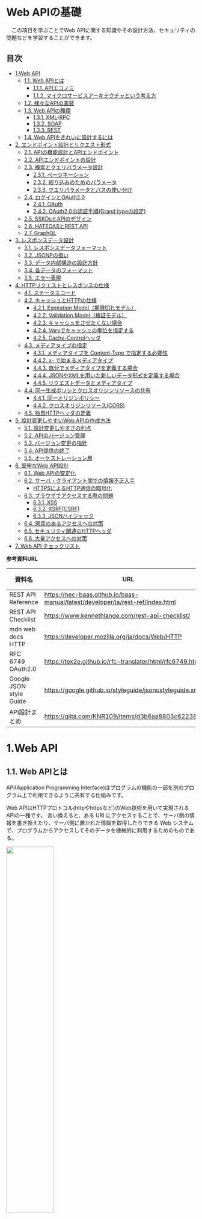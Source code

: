 # Web APIの基礎<!-- omit in toc -->
　この項目を学ぶことでWeb APIに関する知識やその設計方法、セキュリティの問題などを学習することができます。
 
## 目次<!-- omit in toc -->
- [1.Web API](#1web-api)
  - [1.1. Web APIとは](#11-web-apiとは)
    - [1.1.1. APIエコノミ](#111-apiエコノミ)
    - [1.1.2. マイクロサービスアーキテクチャという考え方](#112-マイクロサービスアーキテクチャという考え方)
  - [1.2. 様々なAPIの実装](#12-様々なapiの実装)
  - [1.3. Web APIの種類](#13-web-apiの種類)
    - [1.3.1. XML-RPC](#131-xml-rpc)
    - [1.3.2. SOAP](#132-soap)
    - [1.3.3. REST](#133-rest)
  - [1.4. Web APIをきれいに設計するには](#14-web-apiをきれいに設計するには)
- [2. エンドポイント設計とリクエスト形式](#2-エンドポイント設計とリクエスト形式)
  - [2.1. APIの機能設計とAPIエンドポイント](#21-apiの機能設計とapiエンドポイント)
  - [2.2. APIエンドポイントの設計](#22-apiエンドポイントの設計)
  - [2.3. 検索とクエリパラメータ設計](#23-検索とクエリパラメータ設計)
    - [2.3.1. ページネーション](#231-ページネーション)
    - [2.3.2. 絞り込みのためのパラメータ](#232-絞り込みのためのパラメータ)
    - [2.3.3. クエリパラメータとパスの使い分け](#233-クエリパラメータとパスの使い分け)
  - [2.4. ログインとOAuth2.0](#24-ログインとoauth20)
    - [2.4.1. OAuth](#241-oauth)
    - [2.4.2. OAuth2.0の認証手順(Grand typeの設定)](#242-oauth20の認証手順grand-typeの設定)
  - [2.5. SSKDsとAPIのデザイン](#25-sskdsとapiのデザイン)
  - [2.6. HATEOASとREST API](#26-hateoasとrest-api)
  - [2.7. GraphQL](#27-graphql)
- [3. レスポンスデータ設計](#3-レスポンスデータ設計)
  - [3.1. レスポンスデータフォーマット](#31-レスポンスデータフォーマット)
  - [3.2. JSONPの扱い](#32-jsonpの扱い)
  - [3.3. データ内部構造の設計方針](#33-データ内部構造の設計方針)
  - [3.4. 各データのフォーマット](#34-各データのフォーマット)
  - [3.5. エラー表現](#35-エラー表現)
- [4. HTTPリクエストとレスポンスの仕様](#4-httpリクエストとレスポンスの仕様)
  - [4.1. ステータスコード](#41-ステータスコード)
  - [4.2. キャッシュとHTTPの仕様](#42-キャッシュとhttpの仕様)
    - [4.2.1. Expiration Model（期限切れモデル）](#421-expiration-model期限切れモデル)
    - [4.2.2. Validation Model（検証モデル）](#422-validation-model検証モデル)
    - [4.2.3. キャッシュをさせたくない場合](#423-キャッシュをさせたくない場合)
    - [4.2.4. Varyでキャッシュの単位を指定する](#424-varyでキャッシュの単位を指定する)
    - [4.2.5. Cache-Controlヘッダ](#425-cache-controlヘッダ)
  - [4.3. メディアタイプの指定](#43-メディアタイプの指定)
    - [4.3.1. メディアタイプを Content-Type で指定する必要性](#431-メディアタイプを-content-type-で指定する必要性)
    - [4.4.2. x- で始まるメディアタイプ](#442-x--で始まるメディアタイプ)
    - [4.4.3. 自分でメディアタイプを定義する場合](#443-自分でメディアタイプを定義する場合)
    - [4.4.4. JSONやXMLを用いた新しいデータ形式を定義する場合](#444-jsonやxmlを用いた新しいデータ形式を定義する場合)
    - [4.4.5. リクエストデータとメディアタイプ](#445-リクエストデータとメディアタイプ)
  - [4.4. 同一生成ポリシとクロスオリジンリソースの共有](#44-同一生成ポリシとクロスオリジンリソースの共有)
    - [4.4.1. 同一オリジンポリシー](#441-同一オリジンポリシー)
    - [4.4.2. クロスオリジンリソース(CORS)](#442-クロスオリジンリソースcors)
  - [4.5. 独自HTTPヘッダの定義](#45-独自httpヘッダの定義)
- [5. 設計変更しやすいWeb APIの作成方法](#5-設計変更しやすいweb-apiの作成方法)
  - [5.1. 設計変更しやすさの利点](#51-設計変更しやすさの利点)
  - [5.2. APIのバージョン管理](#52-apiのバージョン管理)
  - [5.3. バージョン変更の指針](#53-バージョン変更の指針)
  - [5.4. API提供の終了](#54-api提供の終了)
  - [5.5. オーケストレーション層](#55-オーケストレーション層)
- [6. 堅牢なWeb API設計](#6-堅牢なweb-api設計)
  - [6.1. Web APIの安定化](#61-web-apiの安定化)
  - [6.2. サーバ・クライアント間での情報不正入手](#62-サーバクライアント間での情報不正入手)
    - [HTTPSによるHTTP通信の暗号化](#httpsによるhttp通信の暗号化)
  - [6.3. ブラウザでアクセスする際の問題](#63-ブラウザでアクセスする際の問題)
    - [6.3.1. XSS](#631-xss)
    - [6.3.2. XSRF(CSRF)](#632-xsrfcsrf)
    - [6.3.3. JSONハイジャック](#633-jsonハイジャック)
  - [6.4. 悪意のあるアクセスへの対策](#64-悪意のあるアクセスへの対策)
  - [6.5. セキュリティ関連のHTTPヘッダ](#65-セキュリティ関連のhttpヘッダ)
  - [6.6. 大量アクセスへの対策](#66-大量アクセスへの対策)
- [7. Web API チェックリスト](#7-web-api-チェックリスト)

**参考資料URL**

|資料名|URL|提供機関|
|----|----|----|
|REST API Reference|https://nec-baas.github.io/baas-manual/latest/developer/ja/rest-ref/index.html|NEC|
|REST API Checklist|https://www.kennethlange.com/rest-api-checklist/||
|mdn web docs HTTP|https://developer.mozilla.org/ja/docs/Web/HTTP|MDN|
|RFC 6749 OAuth2.0|https://tex2e.github.io/rfc-translater/html/rfc6749.html|IETF|
|Google JSON style Guide|https://google.github.io/styleguide/jsoncstyleguide.xml|Google|
| API設計まとめ | https://qiita.com/KNR109/items/d3b6aa8803c62238d990 |

# 1.Web API
## 1.1. Web APIとは
API(Application Programming Interface)はプログラムの機能の一部を別のプログラム上で利用できるように共有する仕組みです。

Web APIはHTTPプロトコル(httpやhttpsなど)のWeb技術を用いて実現されるAPIの一種です。
言い換えると、ある URI にアクセスすることで、サーバ側の情報を書き換えたり、サーバ側に置かれた情報を取得したりできる Web システムで、プログラムからアクセスしてそのデータを機械的に利用するためのものである。

<img src="https://camo.qiitausercontent.com/a4cf30346b70fd165888b5ab710834280381ab0a/68747470733a2f2f71696974612d696d6167652d73746f72652e73332e616d617a6f6e6177732e636f6d2f302f32333130312f31613933623738382d313466622d353736652d343836632d6539383764343339396137302e706e67" width="50%">

### 1.1.1. APIエコノミ

API公開によって自社だけでなく、他社のサービスも活用して広がっていく商圏(経済圏)をAPIエコノミといいます。
APIがビジネスとビジネスをつなぎ企業同士がお互いの強みを利用して、新たな価値を創出する動きが海外では既に活発になってきています。

### 1.1.2. マイクロサービスアーキテクチャという考え方

マイクロサービスアーキテクチャの台頭により、モノリシックなシステムをマイクロサービス化し、各マイクロサービスをWeb APIで連携させるようなリプレイスが近年増えている。
こういった流れもWeb APIの重要性の一因となっている。

## 1.2. 様々なAPIの実装
開発者が Web API を設計しなければならない機会は以下のようなものがあります。

* 公開している Web サービスのデータや機能のAPI公開
* 他のページに貼り付けるウィジェットの公開
* モダンなWebアプリケーションの構築
* スマートフォンアプリケーションの開発
* ソーシャルゲームの開発
* 社内システムの連携

## 1.3. Web APIの種類
### 1.3.1. XML-RPC

データ形式にXMLを利用しインターネット上でリモートプロシージャコール(遠隔手続き呼び出し)を行うタイプのAPIである。
返り値はXML形式で返ってくる。

### 1.3.2. SOAP
 
 2000年代前半まで主流だったWeb API。
 SOAPのようなXMLベースで仕様が複雑なものは近年ではあまり使われなくなってきている。
 
### 1.3.3. REST
 
 最近では主流なWeb API。Web API = RESTほどなまで注目されている。
 
## 1.4. Web APIをきれいに設計するには
APIをきれいに設計しなければならない理由は以下の通りです。

* 設計の美しいWeb APIは使いやすい

APIを作り公開する場合、そのAPIを利用するのは自分ではないケースが多い。APIを設計するからには多くの人に利用してもらいたいので、そのためにもAPIを利用する側にはストレスなく使ってもらえるよう、使いやすさを意識する必要がある。

* 設計の美しいWeb APIは変更しやすい

Webサービスやシステムはどんどん進化していく。公開した当時と同じ状態のまま2年も3年も運用が続けられるケースは少ない。進化していけばインターフェースであるAPIも変化を余儀なくされる。ただ、APIは自分たちと関係ない第三者が使っている場合も多く、その場合いきなりAPIの仕様が変わってしまうと、そうした人たちの作ったシステムやサービスがいきなり動かなくなる、といったことも考えられる。こうした事態はAPIを提供する側としては避けなければならない。そのためにもAPIの変更をいかに利用者に影響なく変更できるかを意識する必要がある。

* 設計の美しいWeb APIは頑強である

Web APIはインターネットを通じて提供するため、誰でもアクセス可能になってしまう。そのため、セキュリティの問題が必ず発生する。APIといえど、ウェブサイトと同じHTTPを利用している以上、ほぼ同等のセキュリティの問題を意識する必要がある。

### Web APIをきれいに設計するには<!-- omit in toc -->

APIをきれいに設計するために重要な原則は以下の通りです。

* 仕様が決まっていないものに関しては仕様に従う
* 仕様が存在していないものに関してはデファクトスタンダードに従う

標準仕様やスタンダードに従うことでAPIを利用する他の開発者の手間やストレスを軽減できる。
利用方法が容易に類推可能になったり、あるいは既存のクライアントライブラリの流用が可能になったりする。

# 2. エンドポイント設計とリクエスト形式
## 2.1. APIの機能設計とAPIエンドポイント
### APIの機能設計<!-- omit in toc -->
公開したAPIがどのように使われるのかユースケースをきちんと考えることが重要である。

### APIエンドポイント<!-- omit in toc -->
Web APIにおけるエンドポイントは、APIにアクセスするためのURIです。
基本的には**URI が「リソース」を指すものであり、URIとHTTP メソッドの組み合わせで処理の内容を表すのが良い設計**であるとされています。

## 2.2. APIエンドポイントの設計
覚えやすくどんな情報をもつURIなのかがひと目でわかるという原則に従い設計する。
設計のポイントは以下の通り。

**短く入力しやすいURI**

不要な情報が入っていたり、意味が重複していたりするURIは避けるべきである。

* ダメな設計
```
http://api.example.com/service/api/search
```

* 良い設計
```
http://api.example.com/search
```

**人間が読んで理解しやすいURI**

URIだけで何を目的としたものが理解できることが重要である。
また意味不明な略語や一般的に使用される英語以外をURIに用いるのは避けるべきである。
一般的にAPIで使われる単語を知るには、実際に他のAPIやProgrammableWebを参照する。
単語の複数形や過去形については間違いが混入しやすいので特に注意する。
慣れてる人にしか伝わらない省略表現をむやみに使うことは避けたほうが無難である。

**大文字小文字が混在していないURI**

標準的に選択されているのは小文字なので小文字で統一する方が好ましい。
大文字のURIで呼び出された場合には、単に `404 NotFound` で返すのが良い(小文字の URI にリダイレクトする必要ナシ)

**改造しやすいURI**

URIを修正して別のURI にするのが容易かどうか。
あるURIから他のURIを想像することが可能であれば、あまりドキュメントを読まなくても開発を進めることができAPI利用者の負担を軽減できる。

**サーバアーキテクチャが反映されたURI**

下記のようなエンドポイント設計はセキュリティ脆弱性を招く場合がある。
```
http://api.example.com/cgi-bin/get_user.php?user=100
```
上記の場合、API利用者に「PHPで書かれていてCGIとして動作しているんだろう」という情報を与えてしまう。
API利用者にどの言語やどのフレームワークなどでAPIが設計・構成されているかの情報を与える必要はない。
またアーキテクチャが反映されていると、攻撃者に対して脆弱性を突くためのヒントを与えてしまうことになる。

**ルールが統一されたURI**

例えば以下のようなルールが統一されていないAPIは避けるべきである。
```
http://api.example.com/friends?id=100
http://api.example.com/friend/100/message
```

**エンドポイントを設計する中で注意すべき点**

* 複数形の名詞を利用する(複数形の方が適切)
* 利用する単語に気をつける
* スペースエンコードを必要とする文字を使わない
* 単語をつなげる必要がある場合はハイフンを利用する

**HTTPメソッドとエンドポイント**

URIとメソッドは「操作するもの」と「操作方法」の関係にあると言える。

|メソッド名|説明|
|----|----|
|GET|リソースの取得|
|POST|リソースの登録（リソース名は指定しない）|
|PUT|リソースの登録/更新（リソース名を指定する）|
|DELETE|リソースの削除|
|PATCH|リソースの一部変更|
|HEAD|ソースのメタ情報の取得|

* POSTとPUTの使い分け

POST と PUT の使い分けは、 URI の指定の仕方にあリます。
`POST /photos` とすると、リソース名がサーバ側で割り振られて、`GET /photos/25252`などの新しい URI がアクセス可能になります。一方、 PUT は、`PUT /photos/25252`のように、使用者がリソースを指定する場合に使います。

* PUTとPATCHの使い分け

PUT はデータを完全に上書きしたい場合に使います。
PATCH はデータの一部だけを更新したい場合に使います。

## 2.3. 検索とクエリパラメータ設計
### 2.3.1. ページネーション
ページネーションの仕組みを実現する方法は主に2つある。
* per_pageとpageで取得数と取得位置を指定
* limitとoffsetで取得数と取得位置を指定

相対位置でデータを取得する方法にはパフォーマンス上の問題がある。
(∵ offsetを使った場合はレコードを先頭から数えてしまう可能性があるから)
また更新頻度の高いデータにおいてデータに不整合が生じるという問題もある。
最初の20件を取得してから、次の20件を取得する間にデータの更新が入ってしまった場合、実際に取得したい情報と取得された情報にズレが生じてしまう。

offsetで相対位置を指定する代わりに、これまで取得した最後のデータのIDや時刻を記録しておいて、「このIDよりも前のもの」「このIDよりも後のもの」といった指定を行う方法もある（絶対位置による指定）。

### 2.3.2. 絞り込みのためのパラメータ
完全一致で検索する場合、以下のようなURIとするのが直感的である。
```
http://api.example.com/v1/users?name=ken
```

検索するフィールドがほぼ一つに決まる場合は `q` というパラメータが使われる場合もある。
こちらは**部分一致での検索**というニュアンスが強くなる。
```
http://api.example.com/v1/users?q=ken
```

### 2.3.3. クエリパラメータとパスの使い分け
クエリパラメータに入れる情報はURI中のパスの中に入れることも設計上は可能である。
クライアントが指定する特定のパラメータをクエリパラメータに入れるか、パスに入れるかを決める際の基準は以下の通り。
* 一意なリソースを表すのに必要な情報かどうか
* 省略可能かどうか

## 2.4. ログインとOAuth2.0
### 2.4.1. OAuth
OAuthは基本的に広く第三者に公開されるAPIでデータや機能へのアクセス権限の許可を行う仕組みです。
OAuthにより権限の許可を付与することで本来であれば利用することができない他サービスのリソースを連携してもらうことができます。

<img src="https://medium-company.com/wp-content/uploads/2020/04/oauth2.png" width="80%">

OAuthには 1.0 と 2.0 があり、2.0 は2012年10月にRFC6749として標準化されている。
OAuth 1.0を利用する理由は特にないため、実装する場合は2.0を利用するのが良い。

### 2.4.2. OAuth2.0の認証手順(Grand typeの設定)

|名称|説明|
|----|----|
|Authentication Code|サーバサイドで多くの処理を行うWebアプリケーション向け|
|Implicit|スマートフォンアプリやJavaScriptを用いたクライアントサイドで多くの処理を行うアプリケーション向け|
|Resource Owner Password Credentials|サーバサイド（サイトB）を利用しないアプリケーション向け|
|Client Credentials|ユーザ単位での認可を行わないアプリケーション向け|

**Resource Owner Password Credentialsの認証における指定パラメータ**

* grant_type・・・password という文字列。Resource Owner Password Credentials であることを表す
* username・・・ログインするユーザ名
* password・・・ログインするパスワード
* scope・・・アクセスのスコープを指定する(省略可)

scopeはどんな権限にアクセスをさせるかを指定するもの。
スコープを使うことで外部サービスがトークンを得る際にアクセス内容を制限し、またユーザに「このサービスは以下の情報にアクセスできますよ」と表示することができる。

クライアントのリクエストは例えば以下のようになる。
```
POST /v1/oauth2/token HTTP/1.1
Host: api.example.com
Authorization: Basic Y2xpZW50X21kOmNsaWVudF9zZWNyZXQ
Content-Type: application/x-www-form-urlencoded

grant_type=password&username&takaaki&password&abcde&scope=api
```
正しくサーバに送られるとサーバは以下のようなJSONをレスポンスする。
```
HTTP/1.1 200 OK
Content-Type: application/json
Cache-Control: no-store
Pragma: no-cache

{
  "access_toke": "b77yz37w7kzy8v5fuga6zz93",
  "token_type": "bearer",
  "expires_in": 2620743,
  "refresh_token": ""
}
```

bearerトークンの送信方法はRFC 6750によれば以下の3種類ある。

* リクエストヘッダに入れる方法
* リクエストボディに入れる方法
* URI にクエリパラメータとして入れる方法

`expires_in`はアクセストークンが後何秒で有効期限切れになるかを表したもの。
有効期限が切れた場合、サーバは invalid_token というエラーを 401 で返すことになっている。

invalid_token が発生した場合にはリフレッシュトークンを使ってアクセストークンを再度要求することができる。
リフレッシュトークンは返さないことも可能（その場合は再ログインが必要となる）。

ユーザ名やパスワードによらず API を利用させたい場合はClient Credentialsを使うのが良い
ClientID と ClientSecret さえ取得してアプリケーションに埋め込んでおけばpublicな情報にアクセスできる。

## 2.5. SSKDsとAPIのデザイン
Web APIは大きく2種類に分けられる。

* LSUDs 向け ・・・一般に公開し多くの人たちに使ってもらうためのAPI
* SSKDs 向け ・・・自社のスマホアプリなど特定の人だけが使うAPI

SSKDs 向けのAPIでは必ずしも汎用的な美しいAPIを提供する必要はない。
ユーザ体験を考えるとホーム画面に表示する情報を1つに詰め込んだAPIを1個提供する方がいい場合もある。

## 2.6. HATEOASとREST API
### HATEOAS(Hypermedia as the Engine of Application State)<!-- omit in toc -->
HATEOASはRESTの一部であり、リソースに対する情報や操作について前情報なしに扱うことができるアーキテクチャパターンである。
言い換えるとRestful原則に対する追加的な制約であり、HTMLアプリの画面遷移を抽象化した状態遷移を表現するRestful APを設計するための具体的な方法論ともいえる。

例えば以下のようなAPIを設計したとする。
```
/books/isbn
```
これはAmazonの本の情報を得られるAPIであるとした場合、アクセスしたときのレスポンスは以下のようなものが考えれる。

* タイトル
* 作者
* 在庫数
* 評価
などなど

Book に対する情報が含まれることを期待します。
HATEOASではさらに**Book に対してなにが出来るのか**がすべて表現されます。

* 購入
* 作者の詳細をみる
* 評価の詳細をみる
* 評価を追加する
などなど

最大の特徴はリソースにアクセスすることができる= ソースに対する操作が出来る(できないことは表現されない)。

## 2.7. GraphQL
GraphQLはGraphとQL(クエリー言語)を合わせたREST APIの代替規格です。
GraphはGraphQLで扱うデータが以下の図のようにnodeとedgeを使ってグラフのように表されることからGraphという名前が利用されています。

<img src="https://reffect.co.jp/wp-content/uploads/2022/01/Screen-Shot-2021-12-08-at-11.35.00-AM-1024x569.png" width="50%">

クライアントからサーバに対してCRUDを行う際に利用するREST APIと同様にGraphQLもクライアントからサーバに対してCRUDする際に利用することができます。
REST APIではデータを取得する際に複数のエンドポイントを利用しましたが、GraphQLでは**1つのエンドポイントのみ持ち**クエリーを設定(問い合わせなのか更新または削除なのか、どのデータが欲しいかを指定)することでサーバからデータを取得することができます。
クエリーの設定によって一度のHTTPリクエストで一括でユーザ情報、ブログ記事情報を取得することも可能な上、ユーザ情報の中からはemailのみ選択して取得するといったことも可能です。

### GraphQLが解決したREST APIの問題<!-- omit in toc -->
GraphQLはREST APIの抱える以下の問題を解決できます。

* 必要なデータを取得する際に1つのエンドポイントから十分なデータが取得できない場合に複数のエンドポイントに対してリクエストを送信しなければならなかったこと
* Overfetchingと呼ばれる問題

> Overfetchingとは: ユーザデータの中からemailのみ取得するといったことができず必ず一緒に必要でない情報(ブラウザ上に描写しないデータ)を取得してしまうこと

# 3. レスポンスデータ設計
## 3.1. レスポンスデータフォーマット
エンドポイントへアクセスされた場合のレスポンスされるデータフォーマットは以下のようなものがある。

|データフォーマット|説明|
|----|----|
|XML|XMLは個別の目的に応じたマークアップ言語群を創るために汎用的に使える|
|JSON|JavaScript Object Notation|
|JSONP|scriptタグを使用してクロスドメインな（異なるドメインに存在する）データを取得する仕組み|
> JSONPはCSRF脆弱性がある

基本的には**JSONをレスポンスのデフォルト**として対応し必要があればXMLなどに対応する方針が良い。

データフォーマットの指定方法は以下の3種類がある。
* クエリパラメータを使う方法・・・もっとも主流な方法
* 拡張子を使う方法
* リクエストヘッダでメディアタイプを指定する方法・・・HTTP仕様に厳格に合わせようと思ったらファーストチョイス

## 3.2. JSONPの扱い
JSONPに対応する必要がないのであれば、無理に対応しない方が無難である。
同一生成元ポリシーによって守られている攻撃手法の対象になりえるため。

## 3.3. データ内部構造の設計方針
APIで返すレスポンスデータを決定する際にまず優先に考えることは、APIのアクセス回数がなるべく減るようにすることである。
そのためには API のユースケースをきちんと考えることが重要だ。

ひとつの作業を完了させるために複数回のアクセスが必要となるAPIはChatty APIと呼ばれるが、
Chatty API はネットワークのトラフィックを増加させ、クライアント実装の手間も増やしてしまうため基本的には使わないようにする。

### レスポンス内容をユーザが選べるようにする<!-- omit in toc -->
もっともシンプルな解決策は全ての API で「できる限り多くのデータを返す」というもの。
送受信されるデータサイズはできるだけ小さい方が望ましいため、「取得する項目を利用者が選択可能にする」という手法が取られることがある。
(例:クエリパラメータを使って、ユーザ情報のうち名前と年齢を取得したい、みたいなことを指定できるようにする、など)
他にはSmall、Medeium、Large などのレスポンスグループを指定して必要なデータだけを取得させるというやり方がある。

### エンベロープは必要かどうか<!-- omit in toc -->
レスポンスが正常時もエラー時も200 OKで返ってきて本当に成功したかどうかはヘッダに載せるというやり方は
これはHTTPの仕様を無視している且つ冗長なので絶対にやるべきではない。
HTTP自体がエンベロープの役割を果たしているためエラーかどうかの判断はステータスコードに基づいて行うのが良い。

### データはフラットにすべきか<!-- omit in toc -->
なるべくフラットな方が良いが階層構造を持った方がわかりやすいケースについてはそうするべきである。
> Google JSON style Guideより

### 配列とフォーマット<!-- omit in toc -->
配列をそのまま返すべきか、オブジェクトに包んで返すべきか迷う場合がある。
基本的にはオブジェクトで包んで返すべきであり、以下のようなメリットがある。

* レスポンスデータが何を示しているのかがわかりやすくなる
* レスポンスデータをオブジェクトに統一することができる
* セキュリティ上のリスクを避けるこができる（トップレベルが配列だとJSONインジェクションの危険がある）

### 配列の件数あるいは続きがあるかをどう返すべきか<!-- omit in toc -->
本当に件数を返す必要があるかどうかはしっかり見極めた方が良い。
全件数を取る必要がなかったとしても「次の20件」のようなリンクを表示するために、「今取得したデータに続きはあるのか」は返した方が良い。
例えば、続きがあれば `"hasNext": "true"` をつけて返すなど。

## 3.4. 各データのフォーマット
各データ項目の命名規則に関してのポイントは以下の通りである。

* 他の多くのAPIで同じ意味に利用されている一般的な単語を用いる
* なるべく少ない単語数で表現する
* 複数の単語を連結する場合、その連結方法は API 全体を通して統一する
* 変な省略形は極力利用しない
* 単数形・複数形に気をつける

日付のフォーマットについては、広く一般に公開する場合RFC 3339を使うのが良い。
このフォーマットが読みやすく使いやすいものを目指してインターネット上で用いる標準形式として定められたものであるためである。

## 3.5. エラー表現
### ステータスコードでエラーを表現する<!-- omit in toc -->
エラーを返す際にまず真っ先にやるべきことは、適切なステータスコードを使うことである。

|ステータスコード|説明|
| ---- | ---- |
|100番台|情報|
|200番台|成功|
|300番台|リダイレクト|
|400番台|クライアントサイド起因エラー|
|500番台|サーバサイド起因エラー|

### エラー詳細をクライアントに返す<!-- omit in toc -->
エラーの内容を返す方法は大きく分けて2つある。

* HTTP のレスポンスヘッダに入れて返す
* レスポンスボディで返す（こちらの方が主流）

例えばTwitter APIのレスポンスボディは以下のようになっている。
```
{
  "errors":[
    {
      "message":"Bad Authentication data",
      "code":215
    }
  ]
}
```
# 4. HTTPリクエストとレスポンスの仕様
## 4.1. ステータスコード
主にAPIで利用する可能性のあるステータスコードは以下の通り。

|ステータスコード|名前|説明|
| ---- | ---- | ---- |
|200|OK|リクエストは成功した|
|201|Created|リクエストが成功し、新しいリソースが作られた|
|202|Accepted|リクエストは成功した|
|204|No Content|コンテンツなし|
|300|Multiple Choices|複数のリソースが存在する|
|301|Moved Permanently|リソースは恒久的に移動した|
|302|Found|リクエストしたリソースは一時的に移動している|
|303|See Other|他を参照|
|304|Not Modified|前回から更新されていない|
|307|Temporary Redirect|リクエストしたリソースは一時的に移動している|
|400|Bad Request|リクエストが正しくない|
|401|Unauthorized|認証が必要|
|403|Forbidden|アクセスが禁止されている|
|404|Not Found|指定したリソースが見つからない|
|405|Method Not Allowd|指定されたメソッドは使うことができない|
|406|Not Acceptable	Accept|関連のヘッダに受理できない情報が含まれている|
|408|Request Timeout|リクエストが時間以内に完了しなかった|
|409|Conflict|リソースが矛盾した|
|410|Gone|指定したリソースは消滅した|
|413|Request Entity Too Large|リクエストボディが大きすぎる|
|414|Request-URI Too Long|リクエストされた URI が長すぎる|
|415|Unsupported Media Type|サポートしていないメディアタイプが指定された|
|429|Too Many Requests|リクエスト回数が多すぎる|
|500|Internal Server Error|サーバ側でエラーが発生した|
|503|Service Unavailable|サーバが一時的に停止している|

### 200番台:成功<!-- omit in toc -->
`201` は Created つまりリクエストの結果サーバ側でデータ作成が行われた場合に返す
`202` の Accepted はリクエストした処理が非同期で行われ、処理は受け付けたけれど完了していない場合に利用する
`204` は No Conent という言葉の通りレスポンスが空のときに返す

PUT や PATCH の場合は `200` とともに操作したデータを返し（POST の場合は 201）、DELETE の場合は `204` を使うのが良い。
こうしておけば、どちらの場合も返ってきたデータを見れば変更が正しく行われたことが理解できる。

### 300 番台:追加で処理が必要<!-- omit in toc -->
300 番台のステータスコードでよく知られている利用目的は「リダイレクト」。
リダイレクトの場合は Location というレスポンスヘッダにリダイレクト先の新しいURIが含まれる。

API の場合もリダイレクトを利用することはありえるが、Web サイトのように URI の変更、サイトの移転や一時的な移動に伴ってリダイレクトを行うことはあまり好ましくない（クライアントの実装によっては、動かなくなってしまうため）。

### 400番台:クライアントのリクエストに問題<!-- omit in toc -->
`400 Bad Request` はその他のエラーコード
送られてきたパラメータに間違いがある場合など、他のステータスコードに該当しない場合は 400 を使う

`401 Unauthorized` は認証のエラー（あなたが誰かわからない）
`403 Forbidden` は認可のエラー（あなたが誰かはわかったけど、この操作は許可されていない）

`404 Not Found` はアクセスしようとしたデータが存在しない場合に返す
ただし、何が存在しないかはケースバイケースなので、エラーメッセージをきちんと返す必要がある

`405 Method Not Allowed` はエンドポイントは存在するがメソッドが許可されていない
（GET の API に POST でアクセスしようとした場合など）
`406 Not Acceptable` はクライアントが指定してきたデータ形式に API が対応していない
（JSON と XML しか対応していないのに YAML を指定した場合など）

`408 Request Timeout` は、リクエストをクライアントがサーバに送るのに時間がかかりすぎて、サーバ側でタイムアウトを起こした場合

`409 Conflict` は、リソース競合が発生した際のエラー
（重複した ID のデータを登録しようとした場合など）

`410 Gone` は 404 と同じく、リソースが存在しない場合に返すコードだが、こちらは単に存在しないのではなく、かつて存在したけれど今はもう存在しない、ということを表す

`413 Request Entity Too Large` はリクエストボディが大きすぎるときのエラー
ファイルアップロードに、許容されるサイズ以上のデータが送られてきたような時に発生する
`414 Request-URI Too Long` は GET 時のクエリパラメータに長すぎるデータが指定された場合などに発生する

`415 Unsupported Media Type` は、リクエストヘッダの Content-Type で指定されているデータ形式にサーバが対応していないケースで発生する
例えば、XML に対応していない API に XML を送り、Content-Type に application/xml を指定している場合などが該当する

`429 Too Many Requests` は、アクセスの許容範囲の限界を超えた場合に返るエラー

### 500 番台：サーバに問題がある場合<!-- omit in toc -->
`500 Internal Server Error` は、サーバ側のコードにバグがあってエラーを吐いている場合
`503 Service Unavailable` は、サーバが一時的に利用できない状態になっていることを示すエラー

## 4.2. キャッシュとHTTPの仕様
HTTP のキャッシュには以下の2つのタイプがある。

* Expiration Model（期限切れモデル）・・・レスポンスデータに保存期限を決めておき期限が切れたら再アクセスさせる
* Validaton Model（検証モデル）・・・今保持しているキャッシュが最新であるかを問い合わせ、更新されていた場合にのみ取得を行う

### 4.2.1. Expiration Model（期限切れモデル）
HTTP 1.1 の定義によると、実現方法は以下の2つ。

* Cache-Control レスポンスヘッダを使う
* Expires レスポンスヘッダを使う

特定の日時に変更されることがあらかじめわかっているデータの場合は Expires で日時を指定する。
今後更新される可能性のない静的なデータの場合は、一年後の日時を指定することで、キャッシュをしばらく有効にできる。
Cache-Control は定期更新ではないものの更新頻度がある程度限られているものや、更新頻度は低くないものの、あまり頻繁にアクセスして欲しくない場合に利用できる。

max-age の計算にはDateヘッダを使う。
HTTP の仕様により500番台のエラーの場合などいくつかの例外を除き、必ずつけなければならない。

### 4.2.2. Validation Model（検証モデル）
検証モデルを行うには条件付きリクエストに対応する必要がある。
条件付きリクエストとは「もし今保持している情報が更新されていたら情報をください」というもの。
更新されていたときのみデータを返し、更新されていなかったら `304 Not Modified` を返す、

条件付きリクエストを行うには、「クライアントが現在保持している情報の状態」をサーバに伝える必要がある。
そのためには最終更新日付とエンティティタグのどちらかを指標として使う。

### 4.2.3. キャッシュをさせたくない場合
APIの性格によってはキャッシュを全くさせたくない場合もある。
そうした場合は HTTP ヘッダを使って明示的に「キャッシュをして欲しくない」と伝えることができる。
```
Cache-Control: no-cache
```
no-cache は厳密には「キャッシュをしない」という指定ではなく、最低限「検証モデルを用いて必ず検証を行う」必要があることを意味する。
機密情報などを含むデータで、中継するプロキシサーバには保存をして欲しくないという場合には no-store を返す。

### 4.2.4. Varyでキャッシュの単位を指定する
キャッシュを行う際にURI 以外にどのリクエストヘッダ項目をデータを一意に特定するために利用するかを指定する。
例えば、緯度経度から住所に変換できる API が、返す住所情報の表示言語を Accept-Language の内容によって切り替える、といったケースで必要になる（URI だけでは内容が同一ではなくなるため、キャッシュに残った誤った情報が表示されてしまう）。

そこで、Vary ヘッダを使いキャッシュするかどうかの判断条件にどのリクエストヘッダを使うかを指定する。
```
Vary: Accept-Language
```

### 4.2.5. Cache-Controlヘッダ
Cache-Control ヘッダに指定できるディレクティブを以下に示す。

* public・・・キャッシュはプロキシにおいてユーザが異なっても共有することができる
* private・・・キャッシュはユーザごとに異なる必要がある
* no-cache・・・キャッシュしたデータは検証モデルによって確認が必要
* no-store・・・キャッシュをしてはならない
* no-transform・・・プロキシサーバはコンテンツのメディアタイプやその他内容を変更してはならない
* must-revalidate・・・いかなる場合もオリジナルのサーバへの再検証が必要
* proxy-revalidate・・・プロキシサーバはオリジナルのサーバへの再検証が必要
* max-age・・・データが新鮮である期間を示す
* s-maxage・・・max-age と同様だが中継するサーバでのみ利用される

## 4.3. メディアタイプの指定
レスポンスではContent-Typeというヘッダを利用してメディアタイプを指定を行う。
例えば以下のように。
```
Content-Type: application/json
Content-Type: image/png
```

### 4.3.1. メディアタイプを Content-Type で指定する必要性
全ての API は適切なメディアタイプをクライアントに返すべきである。
なぜならクライアントの多くは、Content-Type の値を使ってデータ形式をまずは判断しており、その指定を間違えるとクライアントが正しくデータを読み出すことができないケースが出てくるから。

### 4.4.2. x- で始まるメディアタイプ
サブタイプが x- で始まるメディアタイプがある。
これはそのメディアタイプが IANA に登録されていないことを意味する、

データ形式が新しく登場したものであったり、あまり一般的ではない場合にはIANAに登録されていないケースがある。

* application/x-msgpack
* application/x-yaml
* application/x-plist

また、現在は IANA に登録済みであっても、かつて登録前に x- で始まるサブタイプが利用されていて、現在もその歴史的経緯が残っているという場合もある。

* application/x-javascript
* application/x-json
* application/x-png

### 4.4.3. 自分でメディアタイプを定義する場合
インターネット上に広く API を公開する場合はベンダツリーを使うのが最も適している。
vnd. に続いて団体名などがきて、具体的なフォーマット名を指定するような書式になる。
```
application/vnd.companyname.awesomeformat
```

### 4.4.4. JSONやXMLを用いた新しいデータ形式を定義する場合
+xml や +json のように用いたデータ形式を + に続けて記述するべきとされている。
RSS や Atom のデータ形式はこのルールにしたがっている。

* application/rss+xml
* application/atom+xml

GitHubでは以下のように定義している。
```
HTTP/1.1 200 OK
Server: GitHub.com
Content-Type: application/json; charset=utf-8
X-GitHub-Media-Type: github.v3
```

### 4.4.5. リクエストデータとメディアタイプ
リクエストの際にもメディアタイプは利用される。
主に使われるヘッダは以下の2つ。

|ヘッダ|説明|
| ---- | ---- |
|Content-Type|レスポンスヘッダの場合と同様リクエストボディがどんなデータ形式で送られているのかを示す|
|Accept|クライアントが「どんなメディアタイプを受け入れ可能か」をサーバに伝えるために利用する|

## 4.4. 同一生成ポリシとクロスオリジンリソースの共有
### 4.4.1. 同一オリジンポリシー
同一オリジンポリシーは重要なセキュリティの仕組みであり、あるオリジンによって読み込まれた文書やスクリプトが他のオリジンにあるリソースにアクセスできる方法を制限するものである。

### 4.4.2. クロスオリジンリソース(CORS)
CORSはブラウザで実行されているスクリプトから開始されるクロスオリジン HTTP リクエストを制限するブラウザのセキュリティ機能である。

<img src="https://developer.mozilla.org/ja/docs/Web/HTTP/CORS/cors_principle.png" width="50%">

#### REST APIが非CORSのリクエストを受け取りたいとき<!-- omit in toc -->
この場合CORSを許可する必要があります。

## 4.5. 独自HTTPヘッダの定義 
適切なヘッダが存在しないメタデータを送りたい場合は、独自の HTTP ヘッダを定義する。
例えば以下のように。
```
X-AppName-PixelRatio: 2.0
```
HTTP ヘッダを新しく定義する場合はこのように X- という接頭辞を最初につけて、次にサービスやアプリケーションや組織などの名前をつけるというのが一般的である。

# 5. 設計変更しやすいWeb APIの作成方法
## 5.1. 設計変更しやすさの利点
基本的に一度リリースしたWebAPIはその中身を変更しようとするとそのAPIを使っているシステム(APIユーザ)にも影響が出てしまうため、不具合を除けば変更しないことが望ましい。
WebAPIをバージョン管理することで管理側が設計を変更しやすくできます。

## 5.2. APIのバージョン管理
古いVersionでアクセスしてきているクライアントに対してはそれまでと変わらないデータを送り、新しい形式でのアクセスには新しい形式のデータを返す。(複数のバージョンの API を提供する)

例えば TumblrのAPIはこのように提供されている。
```
http://api.tumblr.com/v2/blog/good.tumblr.com/info
```

ほかにも以下のような指定方法があるが、特に強いこだわりがなければURIにパスで指定する方式が無難である。

* バージョンをクエリ文字列に入れる方法
* メディアタイプでバージョンを指定する方法

### バージョン情報の表現<!-- omit in toc -->
バージョン情報の表現方法は以下の4つのいずれかになることが多い。

1. `2019-12-04` のような日付形式
2. `v1.2.3` のようなセマンティックバージョニング形式
3. `v1.2` のようなメジャーバージョン.マイナーバージョンの形式
4. `v1` のようなメジャーバージョンだけの形式

APIの規模や改修頻度にもよるが多くの場合は3か4で十分であると言えるだろう。

### バージョン管理の単位<!-- omit in toc -->
本来であれば `v1` にすべての機能が網羅されており、 `v2` にバージョン変更しても同じようにすべての機能が網羅されているという形の方がすっきりしているように見えます。
この形だと一部の機能だけ後方互換性のない変更を行いたいにも関わらず、すべての機能に対してバージョン変更が必要になってしまいます。
そこで機能（エンドポイント）ごとにバージョン管理を行うという形を取ることがあります。

例えば、以下の2つのエンドポイントがある場合。
`/v1.0/users`
`/v1.0/companies`
users側にのみ変更があった場合は、
`/v1.1/users`
`/v1.0/companies`
のようにバージョン管理をしていく形になります。

## 5.3. バージョン変更の指針
Versioningのルールとしては、Semantic versioningが広く知られている。
メジャー、マイナー、パッチの数値を繋いで 1.2.3 のような表記で表現され、以下のようなルールが適用される。

* パッチバージョンはソフトウェアの API に変更がないバグ修正などを行った時に増える
* マイナーバージョンは後方互換性のある機能変更、あるいは特定の機能が今後廃止されることが決まった場合に増える
* メジャーバージョンは後方互換性のない変更が行われた場合に増える

FacebookやTwitterはマイナーバージョンまでを含めているが、このパターンは少ない。
URIに含めるのはメジャーバージョンまでで基本的にはよい。

## 5.4. API提供の終了
API のバージョンを増やすと、API を公開する側のメンテナンスコストも、それを利用する側のメンテナンスコストも増えてしまうため、古いバージョンのサポートを終了していく必要がある。
広く一般に公開している API の場合、事前に終了日をアナウンスしてそれまでに対応してくれるように周知徹底する必要がある。
API の終了を告知してから、最低6ヶ月はAPIの公開を続けるのが良いとされる。

## 5.5. オーケストレーション層
オーケストレーション層はLSUDsなAPIを色々叩いたり処理してSSKDsなAPIに変換する層である。

> オーケストレーション:コンピュータシステム、アプリケーション、およびサービスにおける、設定、管理、調整の自動化を意味する
> LSUDs:大多数向けの未知の外部開発者に向けたAPI
> SSKDs:利用者が自分が知っている開発者向けのAPI

### メリット<!-- omit in toc -->
* クライアントごとに最適化したAPIを実装できる
* 複数クライアントで書かなければいけないロジックをオーケストレーション層に集約できる
* A/Bテストしやすい
* バックエンドの開発完了を待たずにAPIスタブを作れるので、クライアントの開発を妨げない
* APIリリースサイクルをバックエンド本体側から分離できる
* バックエンドの仕組みを知らなくてもクライアント開発者がAPI開発することも可能

### デメリット<!-- omit in toc -->
* APIの数が爆増する
* バックエンドのAPIが増えると、オーケストレーション層でも対応しないといけない
* 一段レイヤーが増えるのでネットワークコストも増える（実装次第）

# 6. 堅牢なWeb API設計
##  6.1. Web APIの安定化
APIでのセキュリティの問題に注目し、APIについて最低限やっておくべき対策は以下の通りである。

* サーバとクライアント間での情報不正入手
* サーバの脆弱性による情報の不正入手や改竄
* ブラウザからのアクセスを想定しているAPIにおける問題

##  6.2. サーバ・クライアント間での情報不正入手
### HTTPSによるHTTP通信の暗号化
最も簡単でなおかつ効果のある方法は**HTTPによる通信を暗号化**することである。
HTTP通信を暗号化する方法として最も多く使われ、簡単に導入できるのがHTTPSというTLSによる暗号化である。
HTTPSを利用すると、サーバとクライアントの間の通信は暗号化され、途中で経由する中継サーバやネットワーク上でその中身を見ることができなくなる。

HTTPS による通信を行う場合には、サーバが送ってきた SSL サーバ証明書を受け取るが、その際にその証明書が不正なものでないかをきちんと確かめる必要がある。
それを確かめていない場合、中間者攻撃（MITM）による盗聴などが行われる危険性がある。
> MITM:クライアントとサーバの通信経路の間に入り込んで中継を行うことで情報を盗み出す手法

##  6.3. ブラウザでアクセスする際の問題
### 6.3.1. XSS
Web アプリケーションにおいてHTMLにデータが埋め込まれる場合だけでなく、APIとしてJSONのようなデータを返す場合でも注意する必要がある。
例えばユーザ名に埋め込まれたJavaScript が入力のチェックをすり抜けて JSON にも格納されてしまい、それを受け取ったブラウザが画面上に表示してしまう、みたいなケースがありうる。こういったことを悪用した攻撃がXSSである。

XSS対策のために一般的には**ユーザからの入力をチェックしデータをユーザに返す際におかしな値を取り除く**必要がある。
APIの場合は以下の通りである。

* Content-Type に application/json を必ず返す
* Content Sniffering を無効にするため X-Content-Type-Options: nosniff を指定する

X-Content-Type-Options はIE7以前のブラウザには効果がない。
そこで、さらなる対策として「追加のリクエストヘッダのチェック」と「JSON 文字列のエスケープ」を施す必要がある。

### 6.3.2. XSRF(CSRF)
サイトをまたいで偽造したリクエストを送りつけることにより、ユーザが意図していない処理をサーバに実行させる攻撃がXSRFである。

一般的に取られる XSRF 対策は、**XSRFトークンを使う**方法である。
送信元となる正規のフォームに、そのサイトが発行したワンタイムトークン、あるいは少なくともセッションごとにユニークなトークンを埋め込んでおき、そのトークンがないアクセスは拒否するというもの。

### 6.3.3. JSONハイジャック
JSONハイジャックはAPIからJSONで送られてくる情報を悪意ある第三者が盗み取ることである。
JSONハイジャックを防止するためには、現在のところ以下のような対策が有効である。

* JSONをScript要素では読み込めないようにする
* JSONをブラウザが必ずJSONと認識するようにする
* JSONをJavaScriptとして解釈不可能、あるいは実行時にデータを読み込めないようにする

##  6.4. 悪意のあるアクセスへの対策
### パラメータの改ざん<!-- omit in toc -->
サーバに送信するパラメータを勝手に変更してサーバに送信することで、本来取得できない情報を取得したり、サーバ側のデータを本来ならありえない側に変更したりすること。
こうしたことを避けるために重要なのは本来アクセスができないはずの情報はサーバ側できちんとチェックし、アクセスを禁止するようにしておくことである。

##  6.5. セキュリティ関連のHTTPヘッダ
### X-Content-Type-Options<!-- omit in toc -->
```
X-Content-Type-Options: nosniff
```

### X-XSS-Protection<!-- omit in toc -->
ブラウザが備えているXSSの検出、防御機能を有効にするヘッダ。
IE8以上、Chrome と Safari にこの機能が実装されている。
```
X-XSS-Protetion: 1; mode=block
```

### X-Frame-Options<!-- omit in toc -->
このヘッダを設定することで指定したページがフレーム内で読み込まれるかどうかを制御することができる。
IE8以上、Chrome や Safari、FireFox などのブラウザが対応している。
```
X-Frame-Options: deny
```

### Content-Security-Policy<!-- omit in toc -->
読み込んだ HTML 内の img 要素、script 要素、link 要素などの読み込み先としてどこを許可するのかを指定するためのヘッダ。
XSS の危険性を低減することができる。
```
Content-Security-Policy: default-src `none`
```

### Strict-Transport-Security<!-- omit in toc -->
Http Strict Transport Security(HSTS) を実現するためのヘッダ。
このヘッダを利用すると、あるサイトへのブラウザからのアクセスを HTTPS のみに限定させることができる。
```
Strict-Transport-Security: max-age=15768000
```

### Public-Key-Pins<!-- omit in toc -->
HTTP-based public key pinning(HPKP) のためのヘッダ。
SSL証明書が偽造されたものでないかをチェックするために利用する。

```
Public-Key-Pins: max-age=2592000;
      pin-sha256="（省略）";
      pin-sha256="（省略）"
```

### Set-Cookieヘッダとセキュリティ<!-- omit in toc -->
ブラウザでセッションを扱う場合はクッキーをセッション管理に使う場合が多いが、その際にもセキュリティを考慮しておくことが可能。
そのために使うことができるのが Secure および HttpOnly という属性である。
```
Set-Cookie: session=（省略）; Path=/; Secure; HttpOnly
```

Secure 属性をつけることでそのクッキーは HTTPS での通信の際のみサーバに送り返される。
HttpOnly 属性をつけることでそのクッキーは HTTP の通信のみで使われ、ブラウザで JavaScript などのスクリプトを使ってアクセスすることができないものであることを示せる。

##  6.6. 大量アクセスへの対策
### ユーザごとのアクセスを制限する<!-- omit in toc -->
一度の大量のアクセスがやってきてしまう問題を解決するための最も現実的な方法は、ユーザごとのアクセス数を制限することである。
単位時間あたりの最大アクセス回数（レートリミット）を決め、それ以上のアクセスがあった場合にエラーを返すようにする。

レートリミットを行うにあたっては以下のようなことを決める必要がある。

* 何を使ってユーザを識別するか
* リミット値をいくつにするか
* どういう単位でリミット値を設定するか
* リミットのリセットをどういうタイミングで行うか

### 制限値を超えてしまった場合の対応<!-- omit in toc -->
レートリミットを超えた場合は `429 Too Many Requests` を返す。
RFC の中でこのステータスコードについては以下のように書かれている。

* エラーの詳細をレスポンスに含めるべきである（SHOULD）
* Retry-After ヘッダを使って次のリクエストをするまでにどれくらい待てば良いかを指定しても良い（MAY）

### レートリミットをユーザに伝える<!-- omit in toc -->
レートリミットを行なった場合、現在のリミットアクセス数やどれくらいすでにアクセスしているのか、それがリセットされるのはいつか、などの情報をユーザに知らせてあげた方が親切である。

TwitterやGitHubでは、レートリミットを知るための専用のAPIを用意している。

HTTP のレスポンスでレートリミットを渡す場合は、HTTP ヘッダに入れるのが現時点でのデファクトスタンダード。
* X-RateLimit-Limit・・・単位時間あたりのアクセス上限
* X-RtaeLimit-Remaining・・・アクセスできる残り回数
* X-RateLimit-Reset・・・アクセス数がリセットされるタイミング

# 7. Web API チェックリスト
REST API設計におけるチェックリスト。

英)https://www.kennethlange.com/rest-api-checklist/